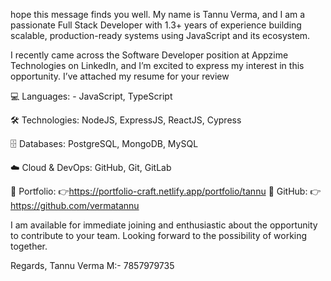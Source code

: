 hope this message finds you well.
My name is Tannu Verma, and I am a passionate Full Stack Developer with 1.3+ years of experience building scalable, production-ready systems using JavaScript and its ecosystem.

I recently came across the Software Developer position at Appzime Technologies on LinkedIn, and I’m excited to express my interest in this opportunity. I’ve attached my resume for your review


💻 Languages: - JavaScript, TypeScript

🛠️ Technologies: NodeJS, ExpressJS, ReactJS,  Cypress

🗄️ Databases: PostgreSQL, MongoDB, MySQL

☁️ Cloud & DevOps: GitHub, Git, GitLab

📂 Portfolio:
 👉https://portfolio-craft.netlify.app/portfolio/tannu
🐙 GitHub:
 👉https://github.com/vermatannu

I am available for immediate joining and enthusiastic about the opportunity to contribute to your team.
Looking forward to the possibility of working together.  

Regards, 
Tannu Verma
M:- 7857979735
